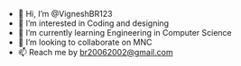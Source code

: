- 👋 Hi, I’m @VigneshBR123
- 👀 I’m interested in Coding and designing
- 🌱 I’m currently learning Engineering in Computer Science
- 💞️ I’m looking to collaborate on  MNC
- 📫 Reach me by br20062002@gmail.com

<!---
VigneshBR123/VigneshBR123 is a ✨ special ✨ repository because its `README.md` (this file) appears on your GitHub profile.
You can click the Preview link to take a look at your changes.
--->
